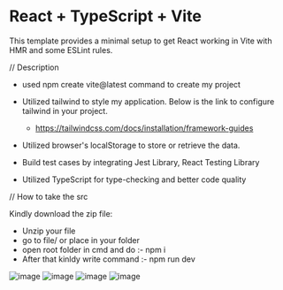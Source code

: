 # React + TypeScript + Vite

This template provides a minimal setup to get React working in Vite with HMR and some ESLint rules.

// Description

- used npm create vite@latest command to create my project

- Utilized tailwind to style my application. Below is the link to configure tailwind in your project.
   - https://tailwindcss.com/docs/installation/framework-guides

- Utilized browser's localStorage to store or retrieve the data.
- Build test cases by integrating Jest Library, React Testing Library
- Utilized TypeScript for type-checking and better code quality



// How to take the src

Kindly download the zip file:

- Unzip your file
- go to file/ or place in your folder
- open root folder in cmd and do :- npm i
- After that kinldy write command :- npm run dev

![image](https://github.com/Crypton-07/qp-react-assessment/assets/72659001/56dc528a-818a-4f94-a99c-0c732ea2caf8)
![image](https://github.com/Crypton-07/qp-react-assessment/assets/72659001/4694e9e8-83de-4698-879a-bab41e19232a)
![image](https://github.com/Crypton-07/qp-react-assessment/assets/72659001/f20a842b-faee-4d63-ba49-db5eff3434f2)
![image](https://github.com/Crypton-07/qp-react-assessment/assets/72659001/272014b1-4608-459c-a230-ce80415ffc41)
